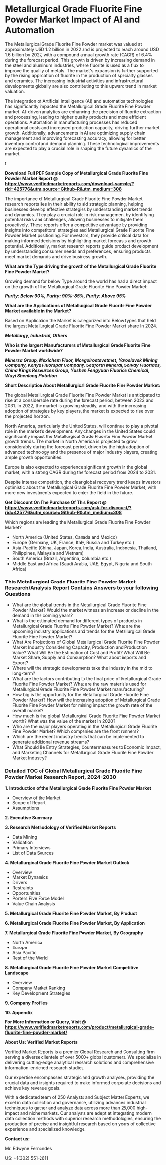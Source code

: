 <meta name="title" content="Global Metallurgical Grade Fluorite Fine Powder Market Impact of AI and Automation"><meta name="description" content="The Metallurgical Grade Fluorite Fine Powder market was valued at approximately USD 1.2 billion in 2022 and is projected to reach around USD 1.6 billion by 2027, with "><meta name="title" content="Metallurgical Grade Fluorite Fine Powder Market Size, Share, Scope, Trends, Growth, Opportunities, Analysis, Forecast"><h1>Metallurgical Grade Fluorite Fine Powder Market Impact of AI and Automation</h1><p>The Metallurgical Grade Fluorite Fine Powder market was valued at approximately USD 1.2 billion in 2022 and is projected to reach around USD 1.6 billion by 2027, with a compound annual growth rate (CAGR) of 6.4% during the forecast period. This growth is driven by increasing demand in the steel and aluminum industries, where fluorite is used as a flux to improve the quality of metals. The market's expansion is further supported by the rising application of fluorite in the production of specialty glasses and ceramics. The increasing industrial activities and infrastructural developments globally are also contributing to this upward trend in market valuation.</p><p>The integration of Artificial Intelligence (AI) and automation technologies has significantly impacted the Metallurgical Grade Fluorite Fine Powder market. AI-driven analytics are enhancing the precision of fluorite extraction and processing, leading to higher quality products and more efficient operations. Automation in manufacturing processes has reduced operational costs and increased production capacity, driving further market growth. Additionally, advancements in AI are optimizing supply chain management and improving forecasting accuracy, allowing for better inventory control and demand planning. These technological improvements are expected to play a crucial role in shaping the future dynamics of the market.</p>t</p><p id="" class=""><strong>Download Full PDF Sample Copy of Metallurgical Grade Fluorite Fine Powder Market Report @ <a href="https://www.verifiedmarketreports.com/download-sample/?rid=425776&utm_source=Github-R&utm_medium=308" target="_blank">https://www.verifiedmarketreports.com/download-sample/?rid=425776&utm_source=Github-R&utm_medium=308</a></strong></p><p>The importance of&nbsp;Metallurgical Grade Fluorite Fine Powder Market research reports lies in their ability to aid strategic planning, helping businesses develop effective strategies by understanding market trends and dynamics. They play a crucial role in risk management by identifying potential risks and challenges, allowing businesses to mitigate them proactively. These reports offer a competitive advantage by providing insights into competitors' strategies and Metallurgical Grade Fluorite Fine Powder Market positioning. For investors, they provide critical data for making informed decisions by highlighting market forecasts and growth potential. Additionally, market research reports guide product development by understanding consumer needs and preferences, ensuring products meet market demands and drive business growth.</p><p><strong>What are the&nbsp;Type driving the growth of the Metallurgical Grade Fluorite Fine Powder Market?</strong></p><p id="" class="">Growing demand for below Type around the world has had a direct impact on the growth of the Metallurgical Grade Fluorite Fine Powder Market:</p><em><strong>Purity: Below 90%, Purity: 90%-85%, Purity: Above 95%</strong></em></p><strong>What are the&nbsp;Applications&nbsp;of Metallurgical Grade Fluorite Fine Powder Market available in the Market?</strong></p><p id="" class="">Based on Application the Market is categorized into Below types that held the largest Metallurgical Grade Fluorite Fine Powder Market share In 2024.</p><em><strong>Metallurgy, Industrial, Others</strong></em></p><strong>Who is the largest Manufacturers of Metallurgical Grade Fluorite Fine Powder Market worldwide?</strong></p><p><em><strong>Minersa Group, Mexichem Fluor, Mongolrostsvetmet, Yaroslavsk Mining Company, Kenya Fluorspar Company, Seaforth Mineral, Solvay Fluorides, China Kings Resources Group, Yushan Fengyuan Fluoride Chemical, Wuyi Shenlong Flotation</strong></em></p><p id="" class=""><strong>Short Description About Metallurgical Grade Fluorite Fine Powder Market:</strong></p><p>The global Metallurgical Grade Fluorite Fine Powder Market is anticipated to rise at a considerable rate during the forecast period, between 2023 and 2031. In 2022, the market is growing steadily, and with the increasing adoption of strategies by key players, the market is expected to rise over the projected horizon.</p><p>North America, particularly the United States, will continue to play a pivotal role in the market's development. Any changes in the United States could significantly impact the Metallurgical Grade Fluorite Fine Powder Market growth trends. The market in North America is projected to grow considerably during the forecast period, driven by the high adoption of advanced technology and the presence of major industry players, creating ample growth opportunities.</p><p>Europe is also expected to experience significant growth in the global market, with a strong CAGR during the forecast period from 2024 to 2031.</p><p>Despite intense competition, the clear global recovery trend keeps investors optimistic about the Metallurgical Grade Fluorite Fine Powder Market, with more new investments expected to enter the field in the future.</p><p id="" class=""><strong>Get Discount On The Purchase Of This Report @ <a href="https://www.verifiedmarketreports.com/ask-for-discount/?rid=425776&utm_source=Github-R&utm_medium=308" target="_blank">https://www.verifiedmarketreports.com/ask-for-discount/?rid=425776&utm_source=Github-R&utm_medium=308</a></strong></p>Which regions are leading the Metallurgical Grade Fluorite Fine Powder Market?</p><ul><li>North America (United States, Canada and Mexico)</li><li>Europe (Germany, UK, France, Italy, Russia and Turkey etc.)</li><li>Asia-Pacific (China, Japan, Korea, India, Australia, Indonesia, Thailand, Philippines, Malaysia and Vietnam)</li><li>South America (Brazil, Argentina, Columbia etc.)</li><li>Middle East and Africa (Saudi Arabia, UAE, Egypt, Nigeria and South Africa)</li></ul><h3 id="" class="">This Metallurgical Grade Fluorite Fine Powder Market Research/Analysis Report Contains Answers to your following Questions</h3><ul><li>What are the global trends in the Metallurgical Grade Fluorite Fine Powder Market? Would the market witness an increase or decline in the demand in the coming years?</li><li>What is the estimated demand for different types of products in Metallurgical Grade Fluorite Fine Powder Market? What are the upcoming industry applications and trends for the Metallurgical Grade Fluorite Fine Powder Market?</li><li>What Are Projections of Global Metallurgical Grade Fluorite Fine Powder Market Industry Considering Capacity, Production and Production Value? What Will Be the Estimation of Cost and Profit? What Will Be Market Share, Supply and Consumption? What about imports and Export?</li><li>Where will the strategic developments take the industry in the mid to long-term?</li><li>What are the factors contributing to the final price of Metallurgical Grade Fluorite Fine Powder Market? What are the raw materials used for Metallurgical Grade Fluorite Fine Powder Market manufacturing?</li><li>How big is the opportunity for the Metallurgical Grade Fluorite Fine Powder Market? How will the increasing adoption of Metallurgical Grade Fluorite Fine Powder Market for mining impact the growth rate of the overall market?</li><li>How much is the global Metallurgical Grade Fluorite Fine Powder Market worth? What was the value of the market In 2020?</li><li>Who are the major players operating in the Metallurgical Grade Fluorite Fine Powder Market? Which companies are the front runners?</li><li>Which are the recent industry trends that can be implemented to generate additional revenue streams?</li><li>What Should Be Entry Strategies, Countermeasures to Economic Impact, and Marketing Channels for Metallurgical Grade Fluorite Fine Powder Market Industry?</li></ul><h3 id="" class="">Detailed TOC of Global Metallurgical Grade Fluorite Fine Powder Market Research Report, 2024-2030</h3><p id="" class=""><strong>1. Introduction of the Metallurgical Grade Fluorite Fine Powder Market</strong></p><ul><li>Overview of the Market</li><li>Scope of Report</li><li>Assumptions</li></ul><p id="" class=""><strong>2. Executive Summary</strong></p><p id="" class=""><strong>3. Research Methodology of Verified Market Reports</strong></p><ul><li>Data Mining</li><li>Validation</li><li>Primary Interviews</li><li>List of Data Sources</li></ul><p id="" class=""><strong>4. Metallurgical Grade Fluorite Fine Powder Market Outlook</strong></p><ul><li>Overview</li><li>Market Dynamics</li><li>Drivers</li><li>Restraints</li><li>Opportunities</li><li>Porters Five Force Model</li><li>Value Chain Analysis</li></ul><p id="" class=""><strong>5. Metallurgical Grade Fluorite Fine Powder Market, By Product</strong></p><p id="" class=""><strong>6. Metallurgical Grade Fluorite Fine Powder Market, By Application</strong></p><p id="" class=""><strong>7. Metallurgical Grade Fluorite Fine Powder Market, By Geography</strong></p><ul><li>North America</li><li>Europe</li><li>Asia Pacific</li><li>Rest of the World</li></ul><p id="" class=""><strong>8. Metallurgical Grade Fluorite Fine Powder Market Competitive Landscape</strong></p><ul><li>Overview</li><li>Company Market Ranking</li><li>Key Development Strategies</li></ul><p id="" class=""><strong>9. Company Profiles</strong></p><p id="" class=""><strong>10. Appendix</strong></p><p id="" class=""><strong>For More Information or Query, Visit @ <a href="https://www.verifiedmarketreports.com/product/metallurgical-grade-fluorite-fine-powder-market/" target="_blank">https://www.verifiedmarketreports.com/product/metallurgical-grade-fluorite-fine-powder-market/</a></strong></p><p id="" class=""><strong>About Us: Verified Market Reports</strong></p><p id="" class="">Verified Market Reports is a premier Global Research and Consulting firm serving a diverse clientele of over 5000+ global customers. We specialize in delivering cutting-edge analytical research solutions and comprehensive information-enriched research studies.</p><p id="" class="">Our expertise encompasses strategic and growth analyses, providing the crucial data and insights required to make informed corporate decisions and achieve key revenue goals.</p><p id="" class="">With a dedicated team of 250 Analysts and Subject Matter Experts, we excel in data collection and governance, utilizing advanced industrial techniques to gather and analyze data across more than 25,000 high-impact and niche markets. Our analysts are adept at integrating modern data collection methods with superior research methodologies, ensuring the production of precise and insightful research based on years of collective experience and specialized knowledge.</p><p id="" class=""><strong>Contact us:</strong></p><p id="" class="">Mr. Edwyne Fernandes</p><p id="" class="">US: +1(302) 551-2611</p>